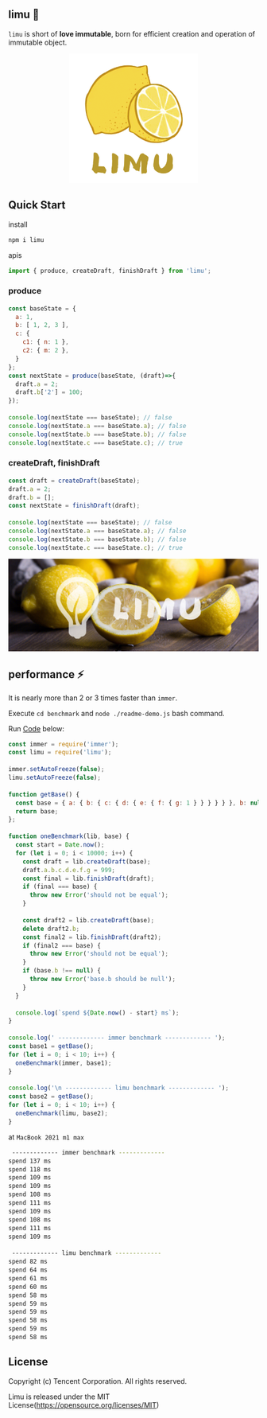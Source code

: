 ## limu 🍋
`limu` is short of **love immutable**, born for efficient creation and operation of immutable object.
<p align="center">
  <a href="https://concentjs.github.io/concent-doc">
    <img width="260" src="https://raw.githubusercontent.com/fantasticsoul/assets/master/limu/limu.png">
  </a>
</p>

## Quick Start
install
```bash
npm i limu
```

apis
```js
import { produce, createDraft, finishDraft } from 'limu';
```

### produce
```js
const baseState = {
  a: 1,
  b: [ 1, 2, 3 ],
  c: {
    c1: { n: 1 },
    c2: { m: 2 },
  }
};
const nextState = produce(baseState, (draft)=>{
  draft.a = 2;
  draft.b['2'] = 100;
});

console.log(nextState === baseState); // false
console.log(nextState.a === baseState.a); // false
console.log(nextState.b === baseState.b); // false
console.log(nextState.c === baseState.c); // true
```

### createDraft, finishDraft
```js
const draft = createDraft(baseState);
draft.a = 2;
draft.b = [];
const nextState = finishDraft(draft);

console.log(nextState === baseState); // false
console.log(nextState.a === baseState.a); // false
console.log(nextState.b === baseState.b); // false
console.log(nextState.c === baseState.c); // true
```

![performance](https://raw.githubusercontent.com/fantasticsoul/assets/master/limu/limu-benchmark.jpg)

## performance ⚡️
It is nearly more than 2 or 3 times faster than `immer`.

Execute `cd benchmark` and `node ./readme-demo.js` bash command.

Run [Code](https://github.com/tnfe/limu/blob/main/benchmark/case1.js) below:
```js
const immer = require('immer');
const limu = require('limu');

immer.setAutoFreeze(false);
limu.setAutoFreeze(false);

function getBase() {
  const base = { a: { b: { c: { d: { e: { f: { g: 1 } } } } } }, b: null };
  return base;
};

function oneBenchmark(lib, base) {
  const start = Date.now();
  for (let i = 0; i < 10000; i++) {
    const draft = lib.createDraft(base);
    draft.a.b.c.d.e.f.g = 999;
    const final = lib.finishDraft(draft);
    if (final === base) {
      throw new Error('should not be equal');
    }

    const draft2 = lib.createDraft(base);
    delete draft2.b;
    const final2 = lib.finishDraft(draft2);
    if (final2 === base) {
      throw new Error('should not be equal');
    }
    if (base.b !== null) {
      throw new Error('base.b should be null');
    }
  }

  console.log(`spend ${Date.now() - start} ms`);
}

console.log(' ------------- immer benchmark ------------- ');
const base1 = getBase();
for (let i = 0; i < 10; i++) {
  oneBenchmark(immer, base1);
}

console.log('\n ------------- limu benchmark ------------- ');
const base2 = getBase();
for (let i = 0; i < 10; i++) {
  oneBenchmark(limu, base2);
}
```

at `MacBook 2021 m1 max`

```bash
 ------------- immer benchmark ------------- 
spend 137 ms
spend 118 ms
spend 109 ms
spend 109 ms
spend 108 ms
spend 111 ms
spend 109 ms
spend 108 ms
spend 111 ms
spend 109 ms

 ------------- limu benchmark ------------- 
spend 82 ms
spend 64 ms
spend 61 ms
spend 60 ms
spend 58 ms
spend 59 ms
spend 59 ms
spend 58 ms
spend 59 ms
spend 58 ms
```


## License
Copyright (c) Tencent Corporation. All rights reserved.

Limu is released under the MIT License(https://opensource.org/licenses/MIT)
